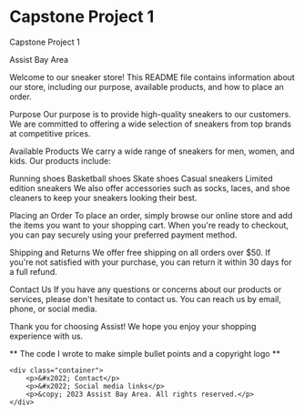# Capstone Project 1
 Capstone Project 1

Assist Bay Area

Welcome to our sneaker store! This README file contains information about our store, including our purpose, available products, and how to place an order.

Purpose
Our purpose is to provide high-quality sneakers to our customers. We are committed to offering a wide selection of sneakers from top brands at competitive prices.

Available Products
We carry a wide range of sneakers for men, women, and kids. Our products include:

Running shoes
Basketball shoes
Skate shoes
Casual sneakers
Limited edition sneakers
We also offer accessories such as socks, laces, and shoe cleaners to keep your sneakers looking their best.

Placing an Order
To place an order, simply browse our online store and add the items you want to your shopping cart. When you're ready to checkout, you can pay securely using your preferred payment method.

Shipping and Returns
We offer free shipping on all orders over $50. If you're not satisfied with your purchase, you can return it within 30 days for a full refund.

Contact Us
If you have any questions or concerns about our products or services, please don't hesitate to contact us. You can reach us by email, phone, or social media.

Thank you for choosing Assist! We hope you enjoy your shopping experience with us.



** The code I wrote to make simple bullet points and a copyright logo **

    <div class="container">
        <p>&#x2022; Contact</p>
        <p>&#x2022; Social media links</p>
        <p>&copy; 2023 Assist Bay Area. All rights reserved.</p>
    </div>
